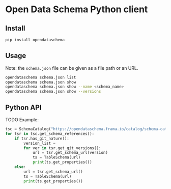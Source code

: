# Open Data Schema Python client

## Install

```bash
pip install opendataschema
```

## Usage

Note: the `schema.json` file can be given as a file path or an URL.

```bash
opendataschema schema.json list
opendataschema schema.json show
opendataschema schema.json show --name <schema_name>
opendataschema schema.json show --versions
```

## Python API

TODO
Example:

```python
tsc = SchemaCatalog("https://opendataschema.frama.io/catalog/schema-catalog.json")
for tsr in tsc.get_schema_references():
    if tsr.has_git_nature():
        version_list =
        for ver in tsr.get_git_versions():
            url = tsr.get_schema_url(version)
            ts = TableSchema(url)
            print(ts.get_properties())
    else:
        url = tsr.get_schema_url()
        ts = TableSchema(url)
        print(ts.get_properties())

```

